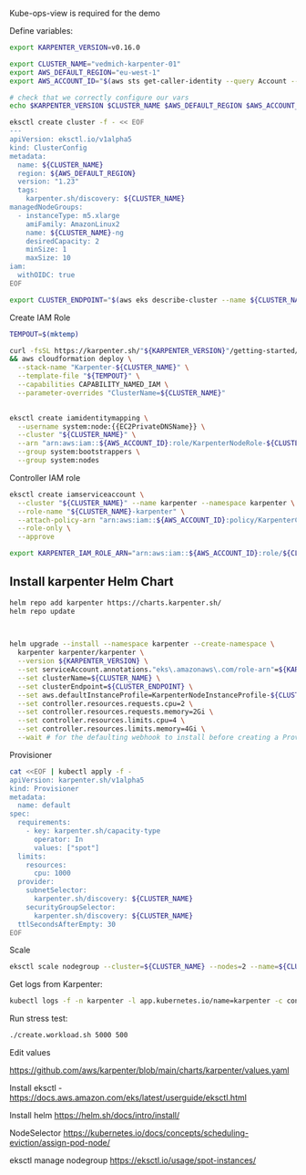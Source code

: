 Kube-ops-view is required for the demo



Define variables:

```bash
export KARPENTER_VERSION=v0.16.0

export CLUSTER_NAME="vedmich-karpenter-01"
export AWS_DEFAULT_REGION="eu-west-1"
export AWS_ACCOUNT_ID="$(aws sts get-caller-identity --query Account --output text)"

# check that we correctly configure our vars
echo $KARPENTER_VERSION $CLUSTER_NAME $AWS_DEFAULT_REGION $AWS_ACCOUNT_ID

```


```bash
eksctl create cluster -f - << EOF
---
apiVersion: eksctl.io/v1alpha5
kind: ClusterConfig
metadata:
  name: ${CLUSTER_NAME}
  region: ${AWS_DEFAULT_REGION}
  version: "1.23"
  tags:
    karpenter.sh/discovery: ${CLUSTER_NAME}
managedNodeGroups:
  - instanceType: m5.xlarge
    amiFamily: AmazonLinux2
    name: ${CLUSTER_NAME}-ng
    desiredCapacity: 2
    minSize: 1
    maxSize: 10
iam:
  withOIDC: true
EOF

export CLUSTER_ENDPOINT="$(aws eks describe-cluster --name ${CLUSTER_NAME} --query "cluster.endpoint" --output text)"
```

Create IAM Role

```bash
TEMPOUT=$(mktemp)

curl -fsSL https://karpenter.sh/"${KARPENTER_VERSION}"/getting-started/getting-started-with-eksctl/cloudformation.yaml  > $TEMPOUT \
&& aws cloudformation deploy \
  --stack-name "Karpenter-${CLUSTER_NAME}" \
  --template-file "${TEMPOUT}" \
  --capabilities CAPABILITY_NAMED_IAM \
  --parameter-overrides "ClusterName=${CLUSTER_NAME}"
  

eksctl create iamidentitymapping \
  --username system:node:{{EC2PrivateDNSName}} \
  --cluster "${CLUSTER_NAME}" \
  --arn "arn:aws:iam::${AWS_ACCOUNT_ID}:role/KarpenterNodeRole-${CLUSTER_NAME}" \
  --group system:bootstrappers \
  --group system:nodes


```

Controller IAM role

```bash
eksctl create iamserviceaccount \
  --cluster "${CLUSTER_NAME}" --name karpenter --namespace karpenter \
  --role-name "${CLUSTER_NAME}-karpenter" \
  --attach-policy-arn "arn:aws:iam::${AWS_ACCOUNT_ID}:policy/KarpenterControllerPolicy-${CLUSTER_NAME}" \
  --role-only \
  --approve

export KARPENTER_IAM_ROLE_ARN="arn:aws:iam::${AWS_ACCOUNT_ID}:role/${CLUSTER_NAME}-karpenter"

```


## Install karpenter Helm Chart

```bash
helm repo add karpenter https://charts.karpenter.sh/
helm repo update


  
helm upgrade --install --namespace karpenter --create-namespace \
  karpenter karpenter/karpenter \
  --version ${KARPENTER_VERSION} \
  --set serviceAccount.annotations."eks\.amazonaws\.com/role-arn"=${KARPENTER_IAM_ROLE_ARN} \
  --set clusterName=${CLUSTER_NAME} \
  --set clusterEndpoint=${CLUSTER_ENDPOINT} \
  --set aws.defaultInstanceProfile=KarpenterNodeInstanceProfile-${CLUSTER_NAME} \
  --set controller.resources.requests.cpu=2 \
  --set controller.resources.requests.memory=2Gi \
  --set controller.resources.limits.cpu=4 \
  --set controller.resources.limits.memory=4Gi \
  --wait # for the defaulting webhook to install before creating a Provisioner

```

Provisioner

```bash
cat <<EOF | kubectl apply -f -
apiVersion: karpenter.sh/v1alpha5
kind: Provisioner
metadata:
  name: default
spec:
  requirements:
    - key: karpenter.sh/capacity-type
      operator: In
      values: ["spot"]
  limits:
    resources:
      cpu: 1000
  provider:
    subnetSelector:
      karpenter.sh/discovery: ${CLUSTER_NAME}
    securityGroupSelector:
      karpenter.sh/discovery: ${CLUSTER_NAME}
  ttlSecondsAfterEmpty: 30
EOF

```


Scale

```bash
eksctl scale nodegroup --cluster=${CLUSTER_NAME} --nodes=2 --name=${CLUSTER_NAME}-ng
```


Get logs from Karpenter:

```bash
kubectl logs -f -n karpenter -l app.kubernetes.io/name=karpenter -c controller
```

Run stress test:

```bash
./create.workload.sh 5000 500
```

Edit values 

https://github.com/aws/karpenter/blob/main/charts/karpenter/values.yaml 

Install eksctl - https://docs.aws.amazon.com/eks/latest/userguide/eksctl.html

Install helm 
https://helm.sh/docs/intro/install/

NodeSelector
https://kubernetes.io/docs/concepts/scheduling-eviction/assign-pod-node/


eksctl manage nodegroup 
https://eksctl.io/usage/spot-instances/

